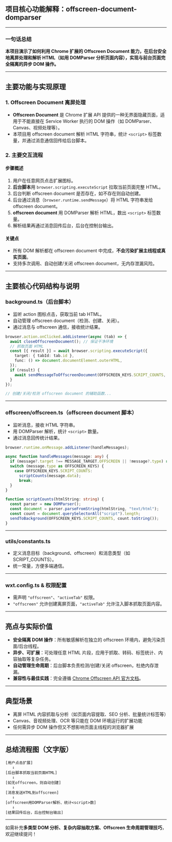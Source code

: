 ## 项目核心功能解释：offscreen-document-domparser

---

### 一句话总结

**本项目演示了如何利用 Chrome 扩展的 Offscreen Document 能力，在后台安全地离屏处理和解析 HTML（如用 DOMParser 分析页面内容），实现与前台页面完全隔离的异步 DOM 操作。**

---

## 主要功能与实现原理

### 1. Offscreen Document 离屏处理

- **Offscreen Document** 是 Chrome 扩展 API 提供的一种无界面隐藏页面，适用于不能直接在 Service Worker 执行的 DOM 操作（如 DOMParser、Canvas、视频处理等）。
- 本项目用 offscreen document 解析 HTML 字符串，统计 `<script>` 标签数量，并通过消息通信回传给后台脚本。

### 2. 主要交互流程

#### 步骤概述

1. 用户在任意网页点击扩展图标。
2. **后台脚本**用 `browser.scripting.executeScript` 拉取当前页面完整 HTML。
3. 后台判断 offscreen document 是否存在，如不存在则自动创建。
4. 后台通过消息（`browser.runtime.sendMessage`）将 HTML 字符串发给 offscreen document。
5. **offscreen document** 用 DOMParser 解析 HTML，数出 `<script>` 标签数量。
6. 解析结果再通过消息回传后台，后台在控制台输出。

#### 关键点

- 所有 DOM 解析都在 offscreen document 中完成，**不会污染扩展主线程或真实页面**。
- 支持多次调用、自动创建/关闭 offscreen document，无内存泄漏风险。

---

## 主要核心代码结构与说明

### background.ts（后台脚本）

- 监听 action 图标点击，获取当前 tab HTML。
- 自动管理 offscreen document（检测、创建、关闭）。
- 通过消息与 offscreen 通信，接收统计结果。

```typescript
browser.action.onClicked.addListener(async (tab) => {
  await closeOffscreenDocument(); // 保证干净环境
  // 抓取页面 HTML
  const [{ result }] = await browser.scripting.executeScript({
    target: { tabId: tab.id },
    func: () => document.documentElement.outerHTML,
  });
  if (result) {
    await sendMessageToOffscreenDocument(OFFSCREEN_KEYS.SCRIPT_COUNTS, result);
  }
});

// 创建/关闭/检测 offscreen document 的辅助函数...
```

---

### offscreen/offscreen.ts（offscreen document 脚本）

- 监听消息，接收 HTML 字符串。
- 用 DOMParser 解析，统计 `<script>` 数量。
- 通过消息回传统计结果。

```typescript
browser.runtime.onMessage.addListener(handleMessages);

async function handleMessages(message: any) {
  if (message?.target !== MESSAGE_TARGET.OFFSCREEN || !message?.type) return;
  switch (message.type as OFFSCREEN_KEYS) {
    case OFFSCREEN_KEYS.SCRIPT_COUNTS:
      scriptCounts(message.data);
      break;
  }
}

function scriptCounts(htmlString: string) {
  const parser = new DOMParser();
  const document = parser.parseFromString(htmlString, "text/html");
  const count = document.querySelectorAll("script").length;
  sendToBackground(OFFSCREEN_KEYS.SCRIPT_COUNTS, count.toString());
}
```

---

### utils/constants.ts

- 定义消息目标（background、offscreen）和消息类型（如 SCRIPT_COUNTS）。
- 统一常量，方便多端通信。

---

### wxt.config.ts & 权限配置

- 需声明 `"offscreen"`、`"activeTab"` 权限。
- `"offscreen"` 允许创建离屏页面，`"activeTab"` 允许注入脚本抓取页面内容。

---

## 亮点与实际价值

- **安全隔离 DOM 操作**：所有敏感解析在独立的 offscreen 环境内，避免污染页面/后台线程。
- **异步、可扩展**：可处理任意 HTML 片段，应用于抓取、转码、标签统计、内容抽取等复杂任务。
- **自动管理生命周期**：后台脚本负责检测/创建/关闭 offscreen，杜绝内存泄漏。
- **兼容性与最佳实践**：完全遵循 [Chrome Offscreen API 官方文档](https://developer.chrome.com/docs/extensions/reference/api/offscreen)。

---

## 典型场景

- 离屏 HTML 内容抓取与分析（如页面内容提取、SEO 分析、批量统计标签等）
- Canvas、音视频处理、OCR 等只能在 DOM 环境运行的扩展功能
- 任何需异步 DOM 操作但又不想影响页面主线程的浏览器扩展

---

## 总结流程图（文字版）

```
[用户点击扩展]
   ↓
[后台脚本抓取当前页面HTML]
   ↓
[如无offscreen，则自动创建]
   ↓
[消息发送HTML到offscreen]
   ↓
[offscreen用DOMParser解析、统计<script>数]
   ↓
[结果回传后台，后台控制台输出]
```

---

如需补充**多类型 DOM 分析、复杂内容抽取方案、Offscreen 生命周期管理技巧**，欢迎继续提问！
